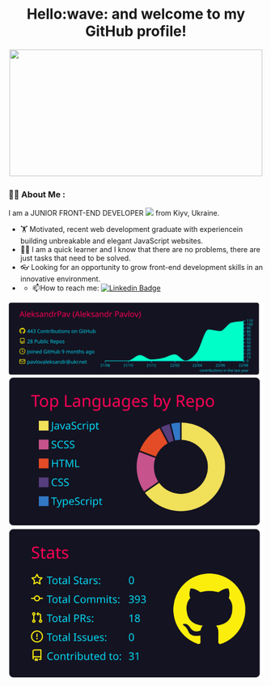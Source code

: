 <h1 align="center">Hello:wave: and welcome to my GitHub profile!</h1>

<div align="center" bottom="50">
  <img src="https://media.giphy.com/media/4rZA5D22301iMgrUNd/giphy.gif" width="500" height="250"/>
</div>


### :man_technologist: About Me :
I am a JUNIOR FRONT-END DEVELOPER <img src="https://media.giphy.com/media/WUlplcMpOCEmTGBtBW/giphy.gif" width="30"> from Kiyv, Ukraine.
- :weight_lifting: Motivated, recent web development graduate with experiencein building unbreakable and elegant JavaScript websites.
- :man_office_worker: I am a quick learner and I know that there are no problems, there are just tasks that need to be solved. 
- :eyeglasses: Looking for an opportunity to grow front-end development skills in an innovative environment.
- - :mailbox:How to reach me: [![Linkedin Badge](https://img.shields.io/badge/-kakbar-blue?style=flat&logo=Linkedin&logoColor=white)](https://www.linkedin.com/in/pavlovaleksandr/)




<div align="center">

[![](https://raw.githubusercontent.com/AleksandrPav/cards/master/profile-summary-card-output/2077/0-profile-details.svg)](https://github.com/vn7n24fzkq/github-profile-summary-cards)
[![](https://raw.githubusercontent.com/AleksandrPav/cards/master/profile-summary-card-output/2077/1-repos-per-language.svg)](https://github.com/vn7n24fzkq/github-profile-summary-cards)
[![](https://raw.githubusercontent.com/AleksandrPav/cards/master/profile-summary-card-output/2077/3-stats.svg)](https://github.com/vn7n24fzkq/github-profile-summary-cards)
  
  </div>













